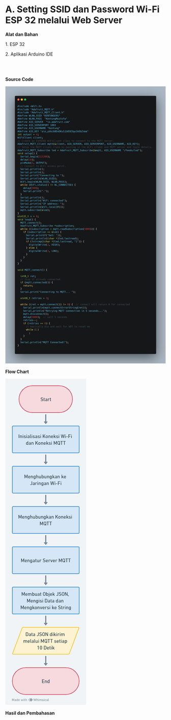 <h1>A. Setting SSID dan Password Wi-Fi ESP 32 melalui Web Server</h1>
<b><p>Alat dan Bahan</p></b>
<p>1. ESP 32</p>
<p>2. Aplikasi Arduino IDE</p>
<br></br>
<b><p>Source Code</p></b>

![alt text](https://github.com/noviamel/sistem-embedded/blob/main/job%204/media/Penjelasan%20Kode.jpeg?raw=true)

<b><p>Flow Chart</p></b>

![alt text](https://github.com/noviamel/sistem-embedded/blob/main/job%204/media/Flow%20Chart.png?raw=true)

<b><p>Hasil dan Pembahasan</p></b>
